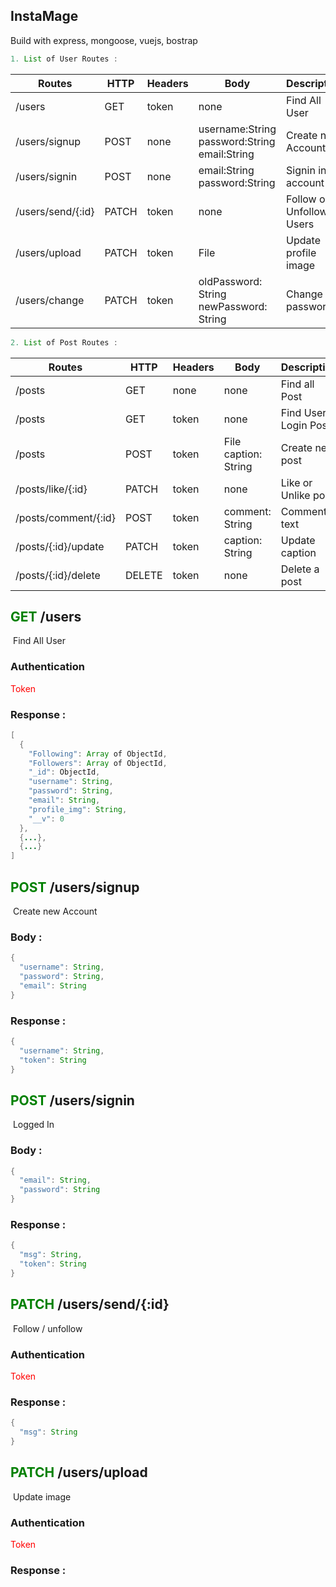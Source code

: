 ## InstaMage

Build with express, mongoose, vuejs, bostrap



```java
1. List of User Routes :
```

| Routes            | HTTP  | Headers | Body                                                   | Description              |
| ----------------- | ----- | ------- | ------------------------------------------------------ | ------------------------ |
| /users            | GET   | token   | none                                                   | Find All User            |
| /users/signup     | POST  | none    | username:String<br />password:String<br />email:String | Create new Account       |
| /users/signin     | POST  | none    | email:String<br />password:String                      | Signin into account      |
| /users/send/{:id} | PATCH | token   | none                                                   | Follow or Unfollow Users |
| /users/upload     | PATCH | token   | File                                                   | Update profile image     |
| /users/change     | PATCH | token   | oldPassword: String<br />newPassword: String           | Change old password      |



```java
2. List of Post Routes :
```

| Routes               | HTTP   | Headers | Body                      | Description          |
| -------------------- | ------ | ------- | ------------------------- | -------------------- |
| /posts               | GET    | none    | none                      | Find all Post        |
| /posts               | GET    | token   | none                      | Find User Login Post |
| /posts               | POST   | token   | File<br />caption: String | Create new post      |
| /posts/like/{:id}    | PATCH  | token   | none                      | Like or Unlike post  |
| /posts/comment/{:id} | POST   | token   | comment: String           | Comment text         |
| /posts/{:id}/update  | PATCH  | token   | caption: String           | Update caption       |
| /posts/{:id}/delete  | DELETE | token   | none                      | Delete a post        |



## <span style='color:green'>GET</span> /users

​	Find All User

### Authentication

<span style='color:red'>Token</span>

### Response :

```java
[
  {
    "Following": Array of ObjectId,
    "Followers": Array of ObjectId,
    "_id": ObjectId,
    "username": String,
    "password": String,
    "email": String,
    "profile_img": String,
    "__v": 0
  },
  {...},
  {...}
]
```



## <span style='color:green'>POST</span> /users/signup

​	Create new Account

### Body :

```java
{
  "username": String,
  "password": String,
  "email": String
}
```



### Response :

```java
{
  "username": String,
  "token": String
}
```



## <span style='color:green'>POST</span> /users/signin

​	Logged In

### Body :

```java
{
  "email": String,
  "password": String
}
```



### Response :

```java
{
  "msg": String,
  "token": String
}
```





## <span style='color:green'>PATCH</span> /users/send/{:id}

​	Follow / unfollow

### Authentication

<span style='color:red'>Token</span>



### Response :

```java
{
  "msg": String
}
```



## <span style='color:green'>PATCH</span> /users/upload

​	Update image

### Authentication

<span style='color:red'>Token</span>

### Response :

```java

```

